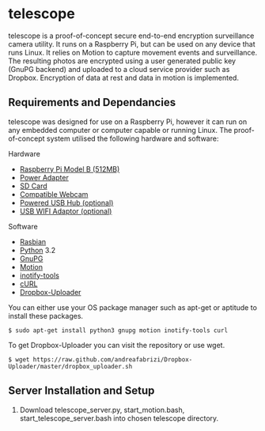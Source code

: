 # telescope #

telescope is a proof-of-concept secure end-to-end encryption surveillance
camera utility. It runs on a Raspberry Pi, but can be used on any device 
that runs Linux. It relies on Motion to capture movement events and 
surveillance. The resulting photos are encrypted using a user generated 
public key (GnuPG backend) and uploaded to a cloud service provider such 
as Dropbox. Encryption of data at rest and data in motion is implemented.

## Requirements and Dependancies ##

telescope was designed for use on a Raspberry Pi, however it can run on any
embedded computer or computer capable or running Linux. The proof-of-concept
system utilised the following hardware and software:

Hardware
   * [Raspberry Pi Model B (512MB)](http://www.raspberrypi.org/)
   * [Power Adapter](http://elinux.org/RPi_VerifiedPeripherals#Power_adapters)
   * [SD Card](http://elinux.org/RPi_SD_cards)
   * [Compatible Webcam](http://elinux.org/RPi_USB_Webcams)
   * [Powered USB Hub (optional)](http://elinux.org/RPi_Powered_USB_Hubs)
   * [USB WIFI Adaptor (optional)](http://elinux.org/RPi_USB_Wi-Fi_Adapters)

Software
   * [Rasbian](http://www.raspberrypi.org/downloads/)
   * [Python](http://python.org) 3.2
   * [GnuPG](http://www.gnupg.org/)
   * [Motion](http://www.lavrsen.dk/foswiki/bin/view/Motion/WebHome)
   * [inotify-tools](https://github.com/rvoicilas/inotify-tools)
   * [cURL](http://curl.haxx.se/)
   * [Dropbox-Uploader](https://github.com/andreafabrizi/Dropbox-Uploader)

You can either use your OS package manager such as apt-get or aptitude to
install these packages.

    $ sudo apt-get install python3 gnupg motion inotify-tools curl

To get Dropbox-Uploader you can visit the repository or use wget.

    $ wget https://raw.github.com/andreafabrizi/Dropbox-Uploader/master/dropbox_uploader.sh


## Server Installation and Setup ##
1. Download telescope_server.py, start_motion.bash, start_telescope_server.bash
into chosen telescope directory.
